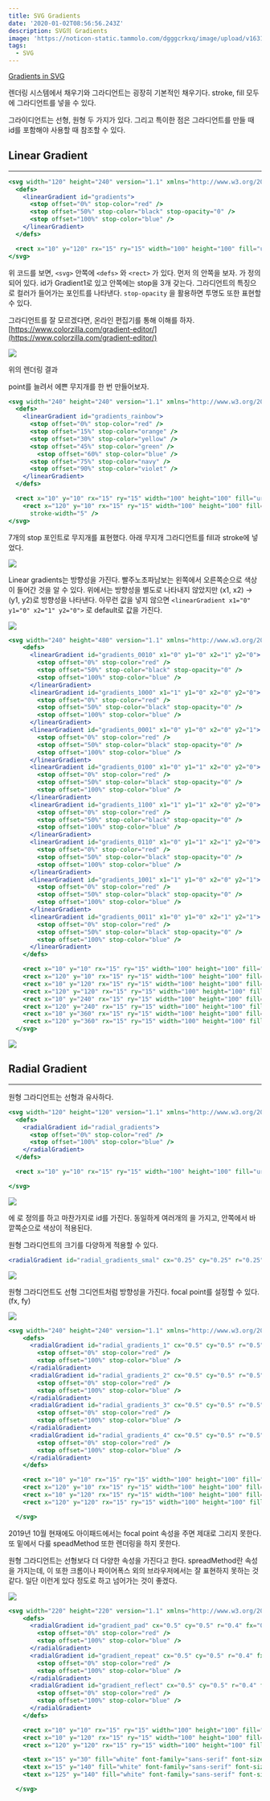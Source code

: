 ```yaml
---
title: SVG Gradients
date: '2020-01-02T08:56:56.243Z'
description: SVG의 Gradients
image: 'https://noticon-static.tammolo.com/dgggcrkxq/image/upload/v1631952585/tlog/cover/svg_cg9i2d.png'
tags:
  - SVG
---
```


[Gradients in SVG](https://developer.mozilla.org/ko/docs/Web/SVG/Tutorial/Gradients)

렌더링 시스템에서 채우기와 그라디언트는 굉장히 기본적인 채우기다. stroke, fill 모두에 그라디언트를 넣을 수 있다.

 그라이디언트는 선형, 원형 두 가지가 있다. 그리고 특이한 점은 그라디언트를 만들 때 id를 포함해야 사용할 때 참조할 수 있다.

## Linear Gradient

---

```jsx
<svg width="120" height="240" version="1.1" xmlns="http://www.w3.org/2000/svg">
  <defs>
    <linearGradient id="gradients">
      <stop offset="0%" stop-color="red" />
      <stop offset="50%" stop-color="black" stop-opacity="0" />
      <stop offset="100%" stop-color="blue" />
    </linearGradient>
  </defs>

  <rect x="10" y="120" rx="15" ry="15" width="100" height="100" fill="url(#gradients)" />
</svg>
```

위 코드를 보면, `<svg>` 안쪽에 `<defs>` 와 `<rect>` 가 있다. 먼저 <defs>의 안쪽을 보자. <linearGradient> 가 정의되어 있다. id가 Gradient1로 있고 안쪽에는 stop을 3개 갖는다. 그라디언트의 특징으로 컬러가 들어가는 포인트를 나타낸다. `stop-opacity` 을 활용하면 투명도 또한 표현할 수 있다.

그라디언트를 잘 모르겠다면, 온라인 편집기를 통해 이해를 하자. [https://www.colorzilla.com/gradient-editor/](https://www.colorzilla.com/gradient-editor/)

![](https://noticon-static.tammolo.com/dgggcrkxq/image/upload/v1631952578/tlog/_2019-10-13__9.25.26_nquiqr.png)

위의 렌더링 결과

point를 늘려서 에쁜 무지개를 한 번 만들어보자.

```jsx
<svg width="240" height="240" version="1.1" xmlns="http://www.w3.org/2000/svg">
  <defs>
    <linearGradient id="gradients_rainbow">
      <stop offset="0%" stop-color="red" />
      <stop offset="15%" stop-color="orange" />
      <stop offset="30%" stop-color="yellow" />
      <stop offset="45%" stop-color="green" />
	    <stop offset="60%" stop-color="blue" />
      <stop offset="75%" stop-color="navy" />
      <stop offset="90%" stop-color="violet" />
    </linearGradient>
  </defs>

  <rect x="10" y="10" rx="15" ry="15" width="100" height="100" fill="url(#gradients_rainbow)" />
	<rect x="120" y="10" rx="15" ry="15" width="100" height="100" fill="white" stroke="url(#gradients_rainbow)"
      stroke-width="5" />
</svg>
```

7개의 stop 포인트로 무지개를 표현했다. 아래 무지개 그라디언트를 fill과 stroke에 넣었다.

![](https://noticon-static.tammolo.com/dgggcrkxq/image/upload/v1631952578/tlog/_2019-10-13__9.25.36_nwh71s.png)

Linear gradients는 방향성을 가진다. 빨주노초파남보는 왼쪽에서 오른쪽순으로 색상이 들어간 것을 알 수 있다. 위에서는 방향성을 별도로 나타내지 않았지만 (x1, x2) → (y1, y2)로 방향성을 나타낸다. 아무런 값을 넣지 않으면 `<linearGradient x1="0" y1="0" x2="1" y2="0">`  로 default로 값을 가진다.

![](https://noticon-static.tammolo.com/dgggcrkxq/image/upload/v1631952580/tlog/_2019-10-13__9.41.13_wjuint.png)

```jsx
<svg width="240" height="480" version="1.1" xmlns="http://www.w3.org/2000/svg">
    <defs>
      <linearGradient id="gradients_0010" x1="0" y1="0" x2="1" y2="0">
        <stop offset="0%" stop-color="red" />
        <stop offset="50%" stop-color="black" stop-opacity="0" />
        <stop offset="100%" stop-color="blue" />
      </linearGradient>
      <linearGradient id="gradients_1000" x1="1" y1="0" x2="0" y2="0">
        <stop offset="0%" stop-color="red" />
        <stop offset="50%" stop-color="black" stop-opacity="0" />
        <stop offset="100%" stop-color="blue" />
      </linearGradient>
      <linearGradient id="gradients_0001" x1="0" y1="0" x2="0" y2="1">
        <stop offset="0%" stop-color="red" />
        <stop offset="50%" stop-color="black" stop-opacity="0" />
        <stop offset="100%" stop-color="blue" />
      </linearGradient>
      <linearGradient id="gradients_0100" x1="0" y1="1" x2="0" y2="0">
        <stop offset="0%" stop-color="red" />
        <stop offset="50%" stop-color="black" stop-opacity="0" />
        <stop offset="100%" stop-color="blue" />
      </linearGradient>
      <linearGradient id="gradients_1100" x1="1" y1="1" x2="0" y2="0">
        <stop offset="0%" stop-color="red" />
        <stop offset="50%" stop-color="black" stop-opacity="0" />
        <stop offset="100%" stop-color="blue" />
      </linearGradient>
      <linearGradient id="gradients_0110" x1="0" y1="1" x2="1" y2="0">
        <stop offset="0%" stop-color="red" />
        <stop offset="50%" stop-color="black" stop-opacity="0" />
        <stop offset="100%" stop-color="blue" />
      </linearGradient>
      <linearGradient id="gradients_1001" x1="1" y1="0" x2="0" y2="1">
        <stop offset="0%" stop-color="red" />
        <stop offset="50%" stop-color="black" stop-opacity="0" />
        <stop offset="100%" stop-color="blue" />
      </linearGradient>
      <linearGradient id="gradients_0011" x1="0" y1="0" x2="1" y2="1">
        <stop offset="0%" stop-color="red" />
        <stop offset="50%" stop-color="black" stop-opacity="0" />
        <stop offset="100%" stop-color="blue" />
      </linearGradient>
    </defs>

    <rect x="10" y="10" rx="15" ry="15" width="100" height="100" fill="url(#gradients_0010)" />
    <rect x="120" y="10" rx="15" ry="15" width="100" height="100" fill="url(#gradients_1000)" />
    <rect x="10" y="120" rx="15" ry="15" width="100" height="100" fill="url(#gradients_0001)" />
    <rect x="120" y="120" rx="15" ry="15" width="100" height="100" fill="url(#gradients_0100)" />
    <rect x="10" y="240" rx="15" ry="15" width="100" height="100" fill="url(#gradients_1100)" />
    <rect x="120" y="240" rx="15" ry="15" width="100" height="100" fill="url(#gradients_0110)" />
    <rect x="10" y="360" rx="15" ry="15" width="100" height="100" fill="url(#gradients_1001)" />
    <rect x="120" y="360" rx="15" ry="15" width="100" height="100" fill="url(#gradients_0011)" />
  </svg>
```

![](https://noticon-static.tammolo.com/dgggcrkxq/image/upload/v1631952578/tlog/_2019-10-13__9.18.44_oghsmq.png)

## Radial Gradient

---

원형 그라디언트는 선형과 유사하다.

```jsx
<svg width="120" height="120" version="1.1" xmlns="http://www.w3.org/2000/svg">
  <defs>
    <radialGradient id="radial_gradients">
      <stop offset="0%" stop-color="red" />
      <stop offset="100%" stop-color="blue" />
    </radialGradient>
  </defs>

  <rect x="10" y="10" rx="15" ry="15" width="100" height="100" fill="url(#radial_gradients)" />

</svg>
```

![](https://noticon-static.tammolo.com/dgggcrkxq/image/upload/v1631952578/tlog/_2019-10-13__9.48.36_tnfmfn.png)

<defs> 에 <radialGradient> 로 정의를 하고 마찬가지로 id를 가진다. 동일하게 여러개의 <stop> 을 가지고, 안쪽에서 바깥쪽순으로 색상이 적용된다.

원형 그라디언트의 크기를 다양하게 적용할 수 있다. 

```jsx
<radialGradient id="radial_gradients_smal" cx="0.25" cy="0.25" r="0.25">
```

![](https://noticon-static.tammolo.com/dgggcrkxq/image/upload/v1631952578/tlog/_2019-10-13__11.02.45_pn1vjn.png)

원형 그라디언트도 선형 그디언트처럼 방향성을 가진다. focal point를 설정할 수 있다. (fx, fy)

![](https://noticon-static.tammolo.com/dgggcrkxq/image/upload/v1631952578/tlog/_2019-10-13__11.08.45_dylzll.png)

```jsx
<svg width="240" height="240" version="1.1" xmlns="http://www.w3.org/2000/svg">
    <defs>
      <radialGradient id="radial_gradients_1" cx="0.5" cy="0.5" r="0.5" fx="0.25" fy="0.25">
        <stop offset="0%" stop-color="red" />
        <stop offset="100%" stop-color="blue" />
      </radialGradient>
      <radialGradient id="radial_gradients_2" cx="0.5" cy="0.5" r="0.5" fx="0.75" fy="0.25">
        <stop offset="0%" stop-color="red" />
        <stop offset="100%" stop-color="blue" />
      </radialGradient>
      <radialGradient id="radial_gradients_3" cx="0.5" cy="0.5" r="0.5" fx="0.25" fy="0.75">
        <stop offset="0%" stop-color="red" />
        <stop offset="100%" stop-color="blue" />
      </radialGradient>
      <radialGradient id="radial_gradients_4" cx="0.5" cy="0.5" r="0.5" fx="0.75" fy="0.75">
        <stop offset="0%" stop-color="red" />
        <stop offset="100%" stop-color="blue" />
      </radialGradient>
    </defs>

    <rect x="10" y="10" rx="15" ry="15" width="100" height="100" fill="url(#radial_gradients_1)" />
    <rect x="120" y="10" rx="15" ry="15" width="100" height="100" fill="url(#radial_gradients_2)" />
    <rect x="10" y="120" rx="15" ry="15" width="100" height="100" fill="url(#radial_gradients_3)" />
    <rect x="120" y="120" rx="15" ry="15" width="100" height="100" fill="url(#radial_gradients_4)" />

  </svg>
```

2019년 10월 현재에도 아이패드에서는 focal point 속성을 주면 제대로 그리지 못한다. 또 밑에서 다룰 speadMethod 또한 렌더링을 하지 못한다.

원형 그라디언트는 선형보다 더 다양한 속성을 가진다고 한다. spreadMethod란 속성을 가지는데, 이 또한 크롬이나 파이어폭스 외의 브라우저에서는 잘 표현하지 못하는 것 같다. 일단 이런게 있다 정도로 하고 넘어가는 것이 좋겠다.

![](https://noticon-static.tammolo.com/dgggcrkxq/image/upload/v1631952578/tlog/_2019-10-13__11.22.12_is2tf5.png)

```jsx
<svg width="220" height="220" version="1.1" xmlns="http://www.w3.org/2000/svg">
    <defs>
      <radialGradient id="gradient_pad" cx="0.5" cy="0.5" r="0.4" fx="0.75" fy="0.75" spreadMethod="pad">
        <stop offset="0%" stop-color="red" />
        <stop offset="100%" stop-color="blue" />
      </radialGradient>
      <radialGradient id="gradient_repeat" cx="0.5" cy="0.5" r="0.4" fx="0.75" fy="0.75" spreadMethod="repeat">
        <stop offset="0%" stop-color="red" />
        <stop offset="100%" stop-color="blue" />
      </radialGradient>
      <radialGradient id="gradient_reflect" cx="0.5" cy="0.5" r="0.4" fx="0.75" fy="0.75" spreadMethod="reflect">
        <stop offset="0%" stop-color="red" />
        <stop offset="100%" stop-color="blue" />
      </radialGradient>
    </defs>

    <rect x="10" y="10" rx="15" ry="15" width="100" height="100" fill="url(#gradient_pad)" />
    <rect x="10" y="120" rx="15" ry="15" width="100" height="100" fill="url(#gradient_repeat)" />
    <rect x="120" y="120" rx="15" ry="15" width="100" height="100" fill="url(#gradient_reflect)" />

    <text x="15" y="30" fill="white" font-family="sans-serif" font-size="12pt">Pad</text>
    <text x="15" y="140" fill="white" font-family="sans-serif" font-size="12pt">Repeat</text>
    <text x="125" y="140" fill="white" font-family="sans-serif" font-size="12pt">Reflect</text>

  </svg>
```